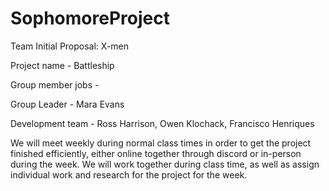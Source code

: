 # SophomoreProject
Team Initial Proposal: X-men

Project name - Battleship

Group member jobs - 

  Group Leader - Mara Evans

  Development team - Ross Harrison, Owen Klochack, Francisco Henriques

We will meet weekly during normal class times in order to get the project finished efficiently, either online together through discord or in-person during the week. We will work together during class time, as well as assign individual work and research for the project for the week. 
